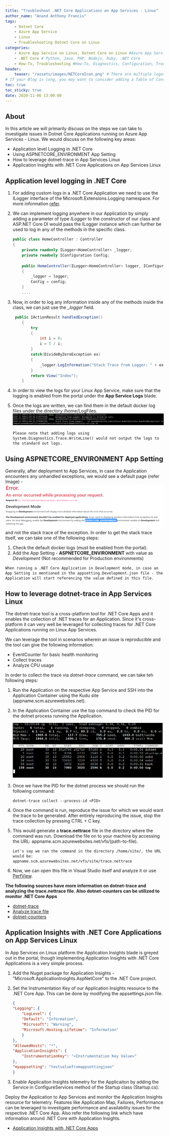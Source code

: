 ```yaml
---
title: "Troubleshoot .NET Core Applications on App Services - Linux"
author_name: "Anand Anthony Francis"
tags:
    - Dotnet Core
    - Azure App Service
    - Linux
    - Troubleshooting Dotnet Core on Linux
categories:
    - Azure App Service on Linux, Dotnet Core on Linux #Azure App Service on Windows, Function App, Azure VM, Azure SDK
    - .NET Core # Python, Java, PHP, Nodejs, Ruby, .NET Core
    - How-To, Troubleshooting #How-To, Diagnostics, Configuration, Troubleshooting, Performance
header:
    teaser: "/assets/images/NETCoreIcon.png" # There are multiple logos that can be used in "/assets/images" if you choose to add one.
# If your Blog is long, you may want to consider adding a Table of Contents by adding the following two settings.
toc: true
toc_sticky: true
date: 2020-11-06 13:00:00
---
```


## About

In this article we will primarily discuss on the steps we can take to investigate issues in Dotnet Core Applications running on Azure App Services - Linux. We would discuss on the following key areas:

- Application level Logging in .NET Core
- Using ASPNETCORE_ENVIRONMENT App Setting
- How to leverage dotnet-trace in App Services Linux
- Application Insights with .NET Core Applications on App Services Linux

## Application level logging in .NET Core

1. For adding custom logs in a .NET Core Application we need to use the ILogger interface of the Microsoft.Extensions.Logging namespace. For more information [refer](https://docs.microsoft.com/en-us/aspnet/core/fundamentals/logging/?view=aspnetcore-3.1#create-logs). 
2. We can implement logging anywhere in our Application by simply adding a parameter of type <i>ILogger</i> to the constructor of our class and ASP.NET Core DI would pass the ILogger instance which can further be used to log in any of the methods in the specific class.
    ```C#
    public class HomeController : Controller
    {
        private readonly ILogger<HomeController> _logger;
        private readonly IConfiguration Config;

        public HomeController(ILogger<HomeController> logger, IConfiguration config)
        {
            _logger = logger;
            Config = config;
        }
        ....
    ```
3. Now, in order to log any information inside any of the methods inside the class, we can just use the <i>_logger</i> field.
    ```C#
     public IActionResult handledException()
        {
            try
            {
                int i = 0;
                i = 5 / i;
            }
            catch(DivideByZeroException ex)
            {
                _logger.LogInformation("Stack Trace from Logger: " + ex.StackTrace);
            }
            return View("Index");
        }
    ```
4. In order to view the logs for your Linux App Service, make sure that the logging is enabled from the portal under the <b>App Service Logs</b> blade.
5. Once the logs are written, we can find them in the default docker log files under the directory /home/LogFiles.
![Default Docker Log](/media/2020/11/ILoggerDefaultDockerLog.PNG)

    ```Note
    Please note that adding logs using System.Diagnostics.Trace.WriteLine() would not output the logs to the standard out logs.
    ```

## Using ASPNETCORE_ENVIRONMENT App Setting

Generally, after deployment to App Services, in case the Application encounters any unhandled exceptions, we would see a default page (refer Image) -
![.NET Core Error Page](/media/2020/11/aspnetcoreError.PNG)
 and not the stack trace of the exception. In order to get the stack trace itself, we can take one of the following steps:

1. Check the default docker logs (must be enabled from the portal).
2. Add the App Setting - <b>ASPNETCORE_ENVIRONMENT</b> with value as <i>Development</i> (Not recommended for Production environments)

```Note
When running a .NET Core Application in Development mode, in case an App Setting is mentioned in the appsetting.Development.json file - the Application will start referencing the value defined in this file.
```

## How to leverage dotnet-trace in App Services Linux

The dotnet-trace tool is a cross-platform tool for .NET Core Apps and it enables the collection of .NET traces for an Application. Since it's cross-platform it can very well be leveraged for collecting traces for .NET Core Applications running on Linux App Services. 

We can leverage the tool in scenarios wherein an issue is reproducible and the tool can give the following information:

- EventCounter for basic health monitoring
- Collect traces
- Analyze CPU usage

In order to collect the trace via <i>dotnet-trace</i> command, we can take teh following steps:

1. Run the Application on the respective App Service and SSH into the Application Container using the Kudu site (appname.scm.azurewebsites.net).
2. In the Application Container use the top command to check the PID for the dotnet process running the Application.

    ![Top Command from SSH](/media/2020/11/topCommandSSH.PNG)

3. Once we have the PID for the dotnet process we should run the following command:

    ```Note
    dotnet-trace collect --process-id <PID>
    ```

4. Once the command is run, reproduce the issue for which we would want the trace to be generated. After entirely reproducing the issue, stop the trace collection by pressing CTRL + C key.

5. This would generate a <b>trace.nettrace</b> file in the directory where the command was run. Download the file on to your machine by accessing the URL: appname.scm.azurewebsites.net/vfs/(path-to-file).

    ```Example
    Let's say we ran the command in the directory /home/site/, the URL would be:
    appname.scm.azurewebsites.net/vfs/site/trace.nettrace
    ```
6. Now, we can open this file in Visual Studio itself and analyze it or use [PerfView](https://github.com/microsoft/perfview/releases/tag/P2.0.61).

**The following sources have more information on dotnet-trace and analyzing the trace.nettrace file. Also dotnet-counters can be utilized to monitor .NET Core Apps**

- [dotnet-trace](https://docs.microsoft.com/en-us/dotnet/core/diagnostics/dotnet-trace)
- [Analyze trace file](https://docs.microsoft.com/en-us/visualstudio/profiling/cpu-usage?view=vs-2019)
- [dotnet-counters](https://docs.microsoft.com/en-us/dotnet/core/diagnostics/dotnet-counters)

## Application Insights with .NET Core Applications on App Services Linux

In App Services on Linux platform the Application Insights blade is greyed out in the portal, though implementing Application Insights with .NET Core Applications is a very simple process. 

1. Add the Nuget package for Application Insights - "Microsoft.ApplicationInsights.AspNetCore" to the .NET Core project.
2. Set the Instrumentation Key of our Application Insights resource to the .NET Core App. This can be done by modifying the appsettings.json file.

    ```appsettings.json
    {
    "Logging": {
        "LogLevel": {
        "Default": "Information",
        "Microsoft": "Warning",
        "Microsoft.Hosting.Lifetime": "Information"
        }
    },
    "AllowedHosts": "*",
    "ApplicationInsights": {
        "InstrumentationKey": "<Instrumentation Key Value>"
    },
    "myappsetting": "testvaluefromappsettingjson"
    }
    ```

3. Enable Applicaiton Insights telemetry for the Applicaiton by adding the Service in ConfigureServices method of the Startup class (Startup.cs).

Deploy the Application to App Services and monitor the Application Insights resource for telemetry. Features like Application Map, Failures, Performance can be leveraged to investigate performance and availability issues for the respective .NET Core App. Also refer the following link which have information around .NET Core with Application Insights.

- [Application Insights with .NET Core Apps](https://docs.microsoft.com/en-us/azure/azure-monitor/app/asp-net-core)



